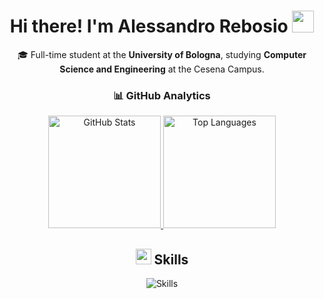 <h1 align="center"> Hi there! I'm Alessandro Rebosio <img src="https://media.giphy.com/media/hvRJCLFzcasrR4ia7z/giphy.gif" width="35px"></h1>

<p align="center">🎓 Full-time student at the <b>University of Bologna</b>, studying <b>Computer Science and Engineering</b> at the Cesena Campus.</p>

<h3 align="center">📊 GitHub Analytics</h3>
<div align="center">
  <a href="https://github.com/anuraghazra/github-readme-stats">
    <img height="180em" src="https://github-readme-stats.vercel.app/api?username=alessandrorebosio&show_icons=true&theme=transparent&rank_icon=github&count_private=true" alt="GitHub Stats" />
  </a>
  <a href="https://github.com/anuraghazra/github-readme-stats">
    <img height="180em" src="https://github-readme-stats.vercel.app/api/top-langs?username=alessandrorebosio&show_icons=true&layout=compact&theme=transparent" alt="Top Languages" />
  </a>
</div>

<h2 align="center"><img src="https://media.giphy.com/media/QssGEmpkyEOhBCb7e1/giphy.gif" width="25"> Skills</h2>
<div align="center">
    <img src="https://skillicons.dev/icons?i=c,cs,java,javascript,php,react,html,css,gradle,bash,git,docker,mysql,arduino,raspberrypi" alt="Skills" />
</div>

<!--
**alessandrorebosio/alessandrorebosio** is a ✨ _special_ ✨ repository because its `README.md` (this file) appears on your GitHub profile.

Here are some ideas to get you started:

- 🔭 I’m currently working on ...
- 🌱 I’m currently learning ...
- 👯 I’m looking to collaborate on ...
- 🤔 I’m looking for help with ...
- 💬 Ask me about ...
- 📫 How to reach me: ...
- 😄 Pronouns: ...
- ⚡ Fun fact: ...
-->
